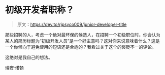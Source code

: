 # 初级开发者职称？

> 原文：<https://dev.to/rjpsyco009/junior-developer-title>

那些招聘的人，考虑一个绝对最环保的候选人，在招聘一个初级职位时，你会认为某人的简历标题为“初级开发人员”是一个好主意吗？这对你来说意味着什么？这是一个你倾向于避免使用的短语还是合适的？我看过关于这个的褒贬不一的评论。

这绝对是我自己的想法。

瑞安·诺顿